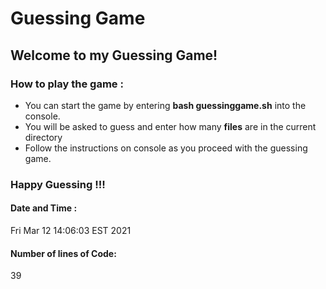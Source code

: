 # **Guessing Game** 
## **Welcome to my Guessing Game!**
### How to play the game : 
- You can start the game by entering **bash guessinggame.sh** into the console.
- You will be asked to guess and enter how many **files** are in the current directory
- Follow the instructions on console as you proceed with the guessing game.
 
### Happy Guessing !!!
 
#### Date and Time :
Fri Mar 12 14:06:03 EST 2021
 
#### Number of lines of Code:
39
